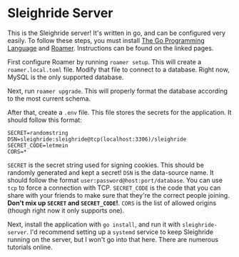 # Sleighride Server

This is the Sleighride server! It's written in go, and can be configured very easily. To follow these steps, you must install [The Go Programming Language](https://golang.org) and [Roamer](https://github.com/thatoddmailbox/roamer). Instructions can be found on the linked pages.

First configure Roamer by running `roamer setup`. This will create a `roamer.local.toml` file. Modify that file to connect to a database. Right now, MySQL is the only supported database.

Next, run `roamer upgrade`. This will properly format the database according to the most current schema.

After that, create a `.env` file. This file stores the secrets for the application. It should follow this format:
```
SECRET=randomstring
DSN=sleighride:sleighride@tcp(localhost:3306)/sleighride
SECRET_CODE=letmein
CORS=*
```

`SECRET` is the secret string used for signing cookies. This should be randomly generated and kept a secret! `DSN` is the data-source name. It should follow the format `user:password@host:port/database`. You can use `tcp` to force a connection with TCP. `SECRET_CODE` is the code that you can share with your friends to make sure that they're the correct people joining. **Don't mix up `SECRET` and `SECRET_CODE`!**. `CORS` is the list of allowed origins (though right now it only supports one).

Next, install the application with `go install`, and run it with `sleighride-server`. I'd recommend setting up a `systemd` service to keep Sleighride running on the server, but I won't go into that here. There are numerous tutorials online.